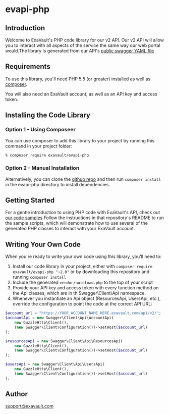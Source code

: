 # evapi-php

## Introduction
Welcome to ExaVault's PHP code library for our v2 API. Our v2 API will allow you to interact with all aspects of the service the same way our web portal would.The library is generated from our API's [public swagger YAML file](https://www.exavault.com/api/docs/evapi_2.0_public.yaml)

## Requirements

To use this library, you'll need PHP 5.5 (or greater) installed as well as [composer](https://getcomposer.org). 

You will also need an ExaVault account, as well as an API key and access token.

## Installing the Code Library

### Option 1 - Using Composeer
You can use composer to add this library to your project by running this command in your project folder:

```bash
% composer require exavault/evapi-php 
```

### Option 2 - Manual Installation
Alternatively, you can clone the [github repo](https://github.com/ExaVault/evapi-php) and then run `composer install` in the evapi-php directory to install dependencies.

## Getting Started

For a gentle introduction to using PHP code with ExaVault's API, check out [our code samples](https://github.com/ExaVault/evapi-php-samples)  Follow the instructions in that repository's README to run the sample scripts, which will demonstrate how to use several of the generated PHP classes to interact with your ExaVault account.

## Writing Your Own Code 

When you're ready to write your own code using this library, you'll need to:

1. Install our code library in your project, either with `composer require exavault/evapi-php "~2.0"` or by downloading this repository and running `composer install`
1. Include the generated `vendor/autoload.php` to the top of your script
1. Provide your API key and access token with every function method on the Api classes, which are in th Swagger\Client\Api namespace.
1. Whenever you instantiate an Api object (ResourcesApi, UsersApi, etc.), override the configuration to point the code at the correct API URL:
```php
$account_url = "https://YOUR_ACCOUNT_NAME_HERE.exavault.com/api/v2/";
$accountApi = new Swagger\Client\Api\AccountApi(
    new GuzzleHttp\Client(),
    (new Swagger\Client\Configuration())->setHost($account_url)
);
```
```php
$resourcesApi = new Swagger\Client\Api\ResourcesApi(
    new GuzzleHttp\Client(),
    (new Swagger\Client\Configuration())->setHost($account_url)
);
```
```php
$usersApi = new Swagger\Client\Api\UsersApi(
    new GuzzleHttp\Client(),
    (new Swagger\Client\Configuration())->setHost($account_url)
);
```

## Author

support@exavault.com

